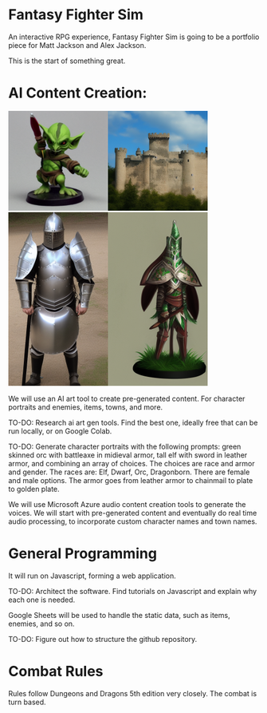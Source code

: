 # Fantasy Fighter Sim
An interactive RPG experience, Fantasy Fighter Sim is going to be a portfolio piece for Matt Jackson and Alex Jackson.

This is the start of something great.


# AI Content Creation:

<img src="https://github.com/mattyjacks/fantasyfightersim/blob/main/examples/00001-1546343001-goblin%20with%20s___.png"  width="200"><img src="https://github.com/mattyjacks/fantasyfightersim/blob/main/examples/00003-1253253067-castle%20backgr___.png"  width="200"><img src="https://github.com/mattyjacks/fantasyfightersim/blob/main/examples/00004-711545305-knight%20wearing___.png"  width="200"><img src="https://github.com/mattyjacks/fantasyfightersim/blob/main/examples/00005-2739792428-elf%20knight%20wi___.png"  width="200">

We will use an AI art tool to create pre-generated content. For character portraits and enemies, items, towns, and more.

TO-DO: Research ai art gen tools. Find the best one, ideally free that can be run locally, or on Google Colab.

TO-DO: Generate character portraits with the following prompts: green skinned orc with battleaxe in midieval armor, tall elf with sword in leather armor, and combining an array of choices. The choices are race and armor and gender. The races are: Elf, Dwarf, Orc, Dragonborn. There are female and male options. The armor goes from leather armor to chainmail to plate to golden plate.



We will use Microsoft Azure audio content creation tools to generate the voices. We will start with pre-generated content and eventually do real time audio processing, to incorporate custom character names and town names.

# General Programming

It will run on Javascript, forming a web application.

TO-DO: Architect the software. Find tutorials on Javascript and explain why each one is needed.

Google Sheets will be used to handle the static data, such as items, enemies, and so on.

TO-DO: Figure out how to structure the github repository.

# Combat Rules

Rules follow Dungeons and Dragons 5th edition very closely. The combat is turn based.
